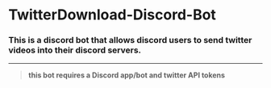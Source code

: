 # TwitterDownload-Discord-Bot 
### This is a discord bot that allows discord users to send twitter videos into their discord servers.
---
>__this bot requires a Discord app/bot and twitter API tokens__
